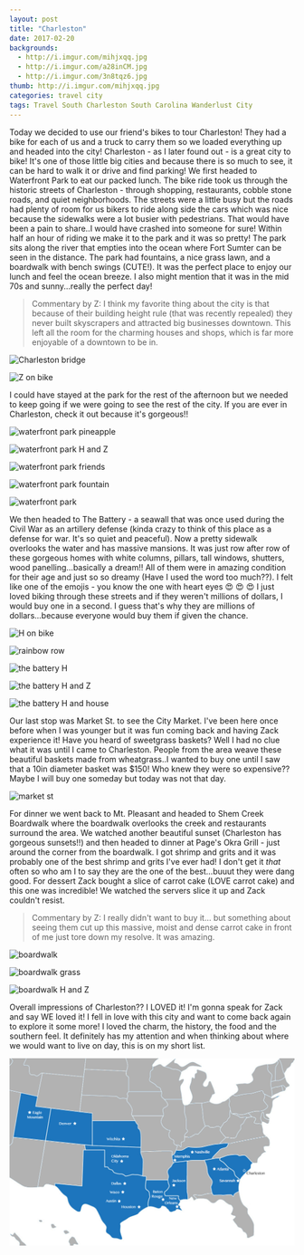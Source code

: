 ```yaml
---
layout: post
title: "Charleston"
date: 2017-02-20
backgrounds:
  - http://i.imgur.com/mihjxqq.jpg
  - http://i.imgur.com/a28inCM.jpg
  - http://i.imgur.com/3n8tqz6.jpg
thumb: http://i.imgur.com/mihjxqq.jpg
categories: travel city
tags: Travel South Charleston South Carolina Wanderlust City
---
```


Today we decided to use our friend's bikes to tour Charleston! They had a bike for each of us  and a truck to carry them so we loaded everything up and headed into the city! Charleston - as I later found out - is a great city to bike! It's one of those little big cities and because there is so much to see, it can be hard to walk it or drive and find parking! We first headed to Waterfront Park to eat our packed lunch. The bike ride took us through the historic streets of Charleston - through shopping, restaurants, cobble stone roads, and quiet neighborhoods. The streets were a little busy but the roads had plenty of room for us bikers to ride along side the cars which was nice because the sidewalks were a lot busier with pedestrians. That would have been a pain to share..I would have crashed into someone for sure! Within half an hour of riding we make it to the park and it was so pretty! The park sits along the river that empties into the ocean where Fort Sumter can be seen in the distance. The park had fountains, a nice grass lawn, and a boardwalk with bench swings (CUTE!). It was the perfect place to enjoy our lunch and feel the ocean breeze. I also might mention that it was in the mid 70s and sunny...really the perfect day!

> Commentary by Z: I think my favorite thing about the city is that because of their building height rule (that was recently repealed) they never built skyscrapers and attracted big businesses downtown. This left all the room for the charming houses and shops, which is far more enjoyable of a downtown to be in.

![Charleston bridge](http://i.imgur.com/a28inCMh.jpg)

![Z on bike](http://i.imgur.com/TX7DswAh.jpg)

I could have stayed at the park for the rest of the afternoon but we needed to keep going if we were going to see the rest of the city. If you are ever in Charleston, check it out because it's gorgeous!!

![waterfront park pineapple](http://i.imgur.com/Br01Fbbh.jpg)

![waterfront park H and Z](http://i.imgur.com/BRNT4Mth.jpg)

![waterfront park friends](http://i.imgur.com/k3tRAj3h.jpg)

![waterfront park fountain](http://i.imgur.com/p92AueOh.jpg)

![waterfront park](http://i.imgur.com/mihjxqqh.jpg)

We then headed to The Battery - a seawall that was once used during the Civil War as an artillery defense (kinda crazy to think of this place as a defense for war. It's so quiet and peaceful). Now a pretty sidewalk overlooks the water and has massive mansions. It was just row after row of these gorgeous homes with white columns, pillars, tall windows, shutters, wood panelling...basically a dream!! All of them were in amazing condition for their age and just so so dreamy (Have I used the word too much??). I felt like one of the emojis - you know the one with heart eyes :heart_eyes: :heart_eyes: :heart_eyes: I just loved biking through these streets and if they weren't millions of dollars, I would buy one in a second. I guess that's why they are millions of dollars...because everyone would buy them if given the chance.

![H on bike](http://i.imgur.com/OfG3AYUh.jpg)

![rainbow row](http://i.imgur.com/bCUd8iuh.jpg)

![the battery H](http://i.imgur.com/6f5bgtWh.jpg)

![the battery H and Z](http://i.imgur.com/B4gsRHbh.jpg)

![the battery H and house](http://i.imgur.com/Cg9w54Fh.jpg)

Our last stop was Market St. to see the City Market. I've been here once before when I was younger but it was fun coming back and having Zack experience it! Have you heard of sweetgrass baskets? Well I had no clue what it was until I came to Charleston. People from the area weave these beautiful baskets made from wheatgrass..I wanted to buy one until I saw that a 10in diameter basket was $150! Who knew they were so expensive?? Maybe I will buy one someday but today was not that day.  

![market st](http://i.imgur.com/66Q51IWh.jpg)

For dinner we went back to Mt. Pleasant and headed to Shem Creek Boardwalk where the boardwalk overlooks the creek and restaurants surround the area. We watched another beautiful sunset (Charleston has gorgeous sunsets!!) and then headed to dinner at Page's Okra Grill - just around the corner from the boardwalk. I got shrimp and grits and it was probably one of the best shrimp and grits I've ever had! I don't get it _that_ often so who am I to say they are the one of the best...buuut they were dang good. For dessert Zack bought a slice of carrot cake (LOVE carrot cake) and this one was incredible! We watched the servers slice it up and Zack couldn't resist.

> Commentary by Z: I really didn't want to buy it... but something about seeing them cut up this massive, moist and dense carrot cake in front of me just tore down my resolve. It was amazing.

![boardwalk](http://i.imgur.com/3n8tqz6h.jpg)

![boardwalk grass](http://i.imgur.com/YXOArObh.jpg)

![boardwalk H and Z]( http://i.imgur.com/DW4WQWFh.jpg)

Overall impressions of Charleston?? I LOVED it! I'm gonna speak for Zack and say WE loved it! I fell in love with this city and want to come back again to explore it some more! I loved the charm, the history, the food and the southern feel. It definitely has my attention and when thinking about where we would want to live on day, this is on my short list.

![charleston map](/assets/images/maps/charleston.jpg)
